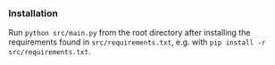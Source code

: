 


### Installation

Run ```python src/main.py``` from the root directory after installing the requirements found in ```src/requirements.txt```, e.g. with ```pip install -r src/requirements.txt```.


